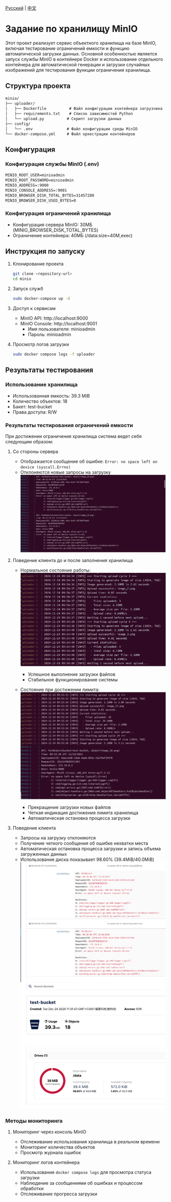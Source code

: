 [Русский](./README.md) | [中文](./README.zh-CN.md)

# Задание по хранилищу MinIO

Этот проект реализует сервис объектного хранилища на базе MinIO, включая тестирование ограничений емкости и функцию автоматической загрузки данных. Основной особенностью является запуск службы MinIO в контейнере Docker и использование отдельного контейнера для автоматической генерации и загрузки случайных изображений для тестирования функции ограничения хранилища.

## Структура проекта

```
minio/
├── uploader/
│   ├── Dockerfile          # Файл конфигурации контейнера загрузчика
│   ├── requirements.txt    # Список зависимостей Python
│   └── upload.py          # Скрипт загрузки данных
├── config/
│   └── .env               # Файл конфигурации среды MinIO
└── docker-compose.yml     # Файл оркестрации контейнеров
```

## Конфигурация

### Конфигурация службы MinIO (.env)
```
MINIO_ROOT_USER=minioadmin
MINIO_ROOT_PASSWORD=minioadmin
MINIO_ADDRESS=:9000
MINIO_CONSOLE_ADDRESS=:9001
MINIO_BROWSER_DISK_TOTAL_BYTES=31457280
MINIO_BROWSER_DISK_USED_BYTES=0
```

### Конфигурация ограничений хранилища
- Конфигурация сервера MinIO: 30МБ (MINIO_BROWSER_DISK_TOTAL_BYTES)
- Ограничение контейнера: 40МБ (/data:size=40M,exec)

## Инструкция по запуску

1. Клонирование проекта
   ```bash
   git clone <repository-url>
   cd minio
   ```

2. Запуск служб
   ```bash
   sudo docker-compose up -d
   ```

3. Доступ к сервисам
   - MinIO API: http://localhost:9000
   - MinIO Console: http://localhost:9001
     - Имя пользователя: minioadmin
     - Пароль: minioadmin

4. Просмотр логов загрузки
   ```bash
   sudo docker compose logs -f uploader
   ```

## Результаты тестирования

### Использование хранилища
- Использованная емкость: 39.3 MiB
- Количество объектов: 18
- Бакет: test-bucket
- Права доступа: R/W

### Результаты тестирования ограничений емкости
При достижении ограничения хранилища система ведет себя следующим образом:

1. Со стороны сервера
   - Отображается сообщение об ошибке: `Error: no space left on device (syscall.Errno)`
   - Отклоняются новые запросы на загрузку
   ![alt text](img/shell.png)

2. Поведение клиента до и после заполнения хранилища
   - Нормальное состояние работы:
     ![alt text](img/normal.png)
     - Успешное выполнение загрузки файлов
     - Стабильное функционирование системы

   - Состояние при достижении лимита:
     ![alt text](img/normal-to-fin.png)
     - Прекращение загрузки новых файлов
     - Четкая индикация достижения лимита хранилища
     - Автоматическая остановка процесса загрузки

3. Поведение клиента
   - Запросы на загрузку отклоняются
   - Получение четкого сообщения об ошибке нехватки места
   - Автоматическая остановка процесса загрузки и запись объема загруженных данных
   - Использование диска показывает 98.60% (39.4MiB/40.0MiB)
   ![alt text](img/minio1.png) 
   ![alt text](img/minio2.png) 
   ![alt text](img/minio3.png)



### Методы мониторинга
1. Мониторинг через консоль MinIO
   - Отслеживание использования хранилища в реальном времени
   - Мониторинг количества объектов
   - Просмотр журнала ошибок

2. Мониторинг логов контейнера
   - Использование `docker compose logs` для просмотра статуса загрузки
   - Наблюдение за сообщениями об ошибках и процессом обработки
   - Отслеживание прогресса загрузки
